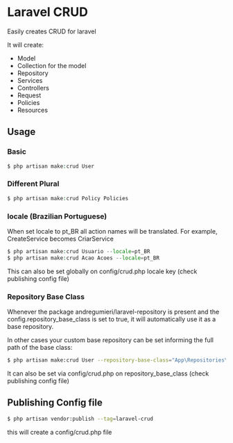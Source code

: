 # Laravel CRUD
Easily creates CRUD for laravel

It will create:
- Model
- Collection for the model
- Repository
- Services
- Controllers
- Request
- Policies
- Resources

## Usage
### Basic
```php
$ php artisan make:crud User
```

### Different Plural
```php
$ php artisan make:crud Policy Policies
```

### locale (Brazilian Portuguese)
When set locale to pt_BR all action names will be translated. For example, CreateService becomes CriarService

```php
$ php artisan make:crud Usuario --locale=pt_BR
$ php artisan make:crud Acao Acoes --locale=pt_BR
```

This can also be set globally on config/crud.php locale key (check publishing config file)

### Repository Base Class
Whenever the package andregumieri/laravel-repository is present and the config.repository_base_class is set to true, it will automatically use it as a base repository.

In other cases your custom base repository can be set informing the full path of the base class:
```bash
$ php artisan make:crud User --repository-base-class="App\Repositories\Base" 
```

It can also be set via config/crud.php on repository_base_class (check publishing config file)

## Publishing Config file
```bash
$ php artisan vendor:publish --tag=laravel-crud
```

this will create a config/crud.php file